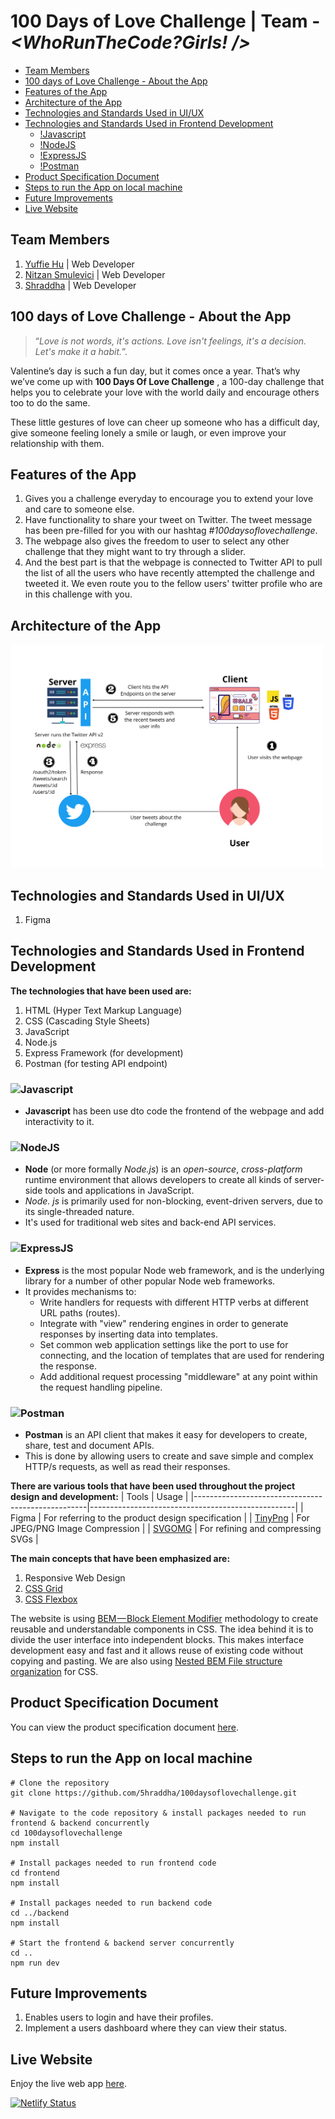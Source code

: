 <!-- omit in toc -->
# 100 Days of Love Challenge | Team - *<WhoRunTheCode?Girls! />*
- [Team Members](#team-members)
- [100 days of Love Challenge - About the App](#100-days-of-love-challenge---about-the-app)
- [Features of the App](#features-of-the-app)
- [Architecture of the App](#architecture-of-the-app)
- [Technologies and Standards Used in UI/UX](#technologies-and-standards-used-in-uiux)
- [Technologies and Standards Used in Frontend Development](#technologies-and-standards-used-in-frontend-development)
  - [!Javascript](#)
  - [!NodeJS](#-1)
  - [!ExpressJS](#-2)
  - [!Postman](#-3)
- [Product Specification Document](#product-specification-document)
- [Steps to run the App on local machine](#steps-to-run-the-app-on-local-machine)
- [Future Improvements](#future-improvements)
- [Live Website](#live-website)

## Team Members
1. [Yuffie Hu](https://github.com/yuff1006) | Web Developer
2. [Nitzan Smulevici](https://github.com/nitzanye) | Web Developer
3. [Shraddha](https://github.com/5hraddha) | Web Developer

## 100 days of Love Challenge - About the App
> “*Love is not words, it's actions. Love isn't feelings, it's a decision. Let's make it a habit.*”.

Valentine’s day is such a fun day, but it comes once a year. That’s why we’ve come up with **100 Days Of Love Challenge** , a 100-day challenge that helps you to celebrate your love with the world daily and encourage others too to do the same.

These little gestures of love can cheer up someone who has a difficult day, give someone feeling lonely a smile or laugh, or even improve your relationship with them.

## Features of the App
1. Gives you a challenge everyday to encourage you to extend your love and care to someone else.
2. Have functionality to share your tweet on Twitter. The tweet message has been pre-filled for you with our hashtag *#100daysoflovechallenge*.
3. The webpage also gives the freedom to user to select any other challenge that they might want to try through a slider.
4. And the best part is that the webpage is connected to Twitter API to pull the list of all the users who have recently attempted the challenge and tweeted it. We even route you to the fellow users' twitter profile who are in this challenge with you.

## Architecture of the App
<img src="frontend/src/images/web-app-architecture.png" width=500>

## Technologies and Standards Used in UI/UX
1. Figma

## Technologies and Standards Used in Frontend Development
**The technologies that have been used are:**
1. HTML (Hyper Text Markup Language)
2. CSS (Cascading Style Sheets)
3. JavaScript
4. Node.js
5. Express Framework (for development)
6. Postman (for testing API endpoint)

### ![Javascript](https://img.shields.io/badge/JavaScript-323330?style=for-the-badge&logo=javascript&logoColor=F7DF1E)
- **Javascript** has been use dto code the frontend of the webpage and add interactivity to it.
### ![NodeJS](https://img.shields.io/badge/Node.js-339933?style=for-the-badge&logo=nodedotjs&logoColor=white)
- **Node** (or more formally *Node.js*) is an *open-source*, *cross-platform* runtime environment that allows developers to create all kinds of server-side tools and applications in JavaScript. 
- *Node. js* is primarily used for non-blocking, event-driven servers, due to its single-threaded nature. 
- It's used for traditional web sites and back-end API services.

### ![ExpressJS](https://img.shields.io/badge/Express.js-000000?style=for-the-badge&logo=express&logoColor=white)
- **Express** is the most popular Node web framework, and is the underlying library for a number of other popular Node web frameworks. 
- It provides mechanisms to:
  - Write handlers for requests with different HTTP verbs at different URL paths (routes).
  - Integrate with "view" rendering engines in order to generate responses by inserting data into templates.
  - Set common web application settings like the port to use for connecting, and the location of templates that are used for rendering the response.
  - Add additional request processing "middleware" at any point within the request handling pipeline.

### ![Postman](https://img.shields.io/badge/Postman-FF6C37?style=for-the-badge&logo=Postman&logoColor=white)
- **Postman** is an API client that makes it easy for developers to create, share, test and document APIs. 
- This is done by allowing users to create and save simple and complex HTTP/s requests, as well as read their responses.

**There are various tools that have been used throughout the project design and development:**
| Tools                                             | Usage                                             |
|---------------------------------------------------|---------------------------------------------------|
| Figma                                             | For referring to the product design specification |
| [TinyPng](https://tinypng.com/)                   | For JPEG/PNG Image Compression                    |
| [SVGOMG](https://jakearchibald.github.io/svgomg/) | For refining and compressing SVGs                 |

**The main concepts that have been emphasized are:**
1. Responsive Web Design
2. [CSS Grid](https://css-tricks.com/snippets/css/complete-guide-grid/)
3. [CSS Flexbox](https://css-tricks.com/snippets/css/a-guide-to-flexbox/)

The website is using [BEM — Block Element Modifier](https://en.bem.info/methodology/quick-start/) methodology to create reusable and understandable components in CSS. The idea behind it is to divide the user interface into independent blocks. This makes interface development easy and fast and it allows reuse of existing code without copying and pasting. We are also using [Nested BEM File structure organization](https://en.bem.info/methodology/filestructure/#nested) for CSS.

## Product Specification Document
You can view the product specification document [here](https://www.figma.com/file/6t9dKE7hSvhJvyRRsEyevr/Untitled?node-id=2%3A2).

## Steps to run the App on local machine
```shell
# Clone the repository
git clone https://github.com/5hraddha/100daysoflovechallenge.git

# Navigate to the code repository & install packages needed to run frontend & backend concurrently
cd 100daysoflovechallenge
npm install

# Install packages needed to run frontend code
cd frontend
npm install

# Install packages needed to run backend code
cd ../backend
npm install

# Start the frontend & backend server concurrently
cd ..
npm run dev
```

## Future Improvements
1. Enables users to login and have their profiles.
2. Implement a users dashboard where they can view their status.

## Live Website
Enjoy the live web app [here](https://100daysoflove.netlify.app/).  

[![Netlify Status](https://api.netlify.com/api/v1/badges/5355807f-04e6-418a-bded-08ff624bfa09/deploy-status)](https://app.netlify.com/sites/100daysoflove/deploys)